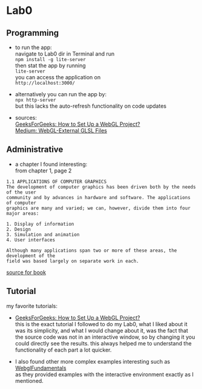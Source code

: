 # Lab0

## Programming

- to run the app: <br>
navigate to Lab0 dir in Terminal and run <br> 
```npm install -g lite-server``` <br>
then stat the app by running <br>
```lite-server``` <br>
you can access the application on <br>
```http://localhost:3000/```


- alternatively you can run the app by: <br>
```npx http-server``` <br>
but this lacks the auto-refresh functionality on code updates


- sources: <br>
[GeeksForGeeks: How to Set Up a WebGL Project?](https://www.geeksforgeeks.org/how-to-set-up-a-webgl-project/) <br>
[Medium: WebGL-External GLSL Files](https://medium.com/@banksysan_10088/webgl-external-glsl-files-dd7cf85f9ee9)

## Administrative
- a chapter I found interesting: <br>
from chapter 1, page 2

```
1.1 APPLICATIONS OF COMPUTER GRAPHICS
The development of computer graphics has been driven both by the needs of the user
community and by advances in hardware and software. The applications of computer
graphics are many and varied; we can, however, divide them into four major areas:

1. Display of information
2. Design
3. Simulation and animation
4. User interfaces

Although many applications span two or more of these areas, the development of the
field was based largely on separate work in each.
```

[source for book](https://github.com/AndersonHuang95/CS174A/blob/master/Edward%20Angel,%20Dave%20Shreiner-Interactive%20Computer%20Graphics.%20A%20Top-Down%20Approach%20with%20WebGL-Pearson%20(2014).pdf)


## Tutorial
my favorite tutorials: <br>

- [GeeksForGeeks: How to Set Up a WebGL Project?](https://www.geeksforgeeks.org/how-to-set-up-a-webgl-project/) <br>
this is the exact tutorial I followed to do my Lab0, what I liked about it was
its simplicity, and what I would change about it, was the fact that the source code was
not in an interactive window, so by changing it you could directly see the results. 
this always helped me to understand the functionality of each part a lot quicker.<br>


- I also found other more complex examples interesting such as <br>
[WebglFundamentals](https://webglfundamentals.org/) <br>
as they provided examples with the interactive environment exactly as I mentioned.
